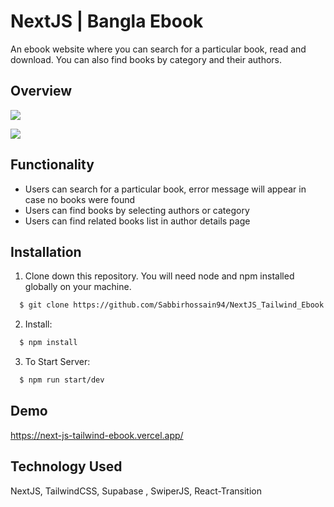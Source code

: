 # NextJS | Bangla Ebook

An ebook website where you can search for a particular book, read and download. You can also find books by category and their authors.

## Overview

![](https://i.imgur.com/bTDovKC.gif)

![](https://i.imgur.com/R0LpxFk.gif)

## Functionality

- Users can search for a particular book, error message will appear in case no books were found
- Users can find books by selecting authors or category
- Users can find related books list in author details page

## Installation

1. Clone down this repository. You will need node and npm installed globally on your machine.

```bash
  $ git clone https://github.com/Sabbirhossain94/NextJS_Tailwind_Ebook.git

```

2. Install:

```bash
  $ npm install

```

3. To Start Server:

```bash
  $ npm run start/dev

```

## Demo

https://next-js-tailwind-ebook.vercel.app/

## Technology Used

NextJS, TailwindCSS, Supabase , SwiperJS, React-Transition
